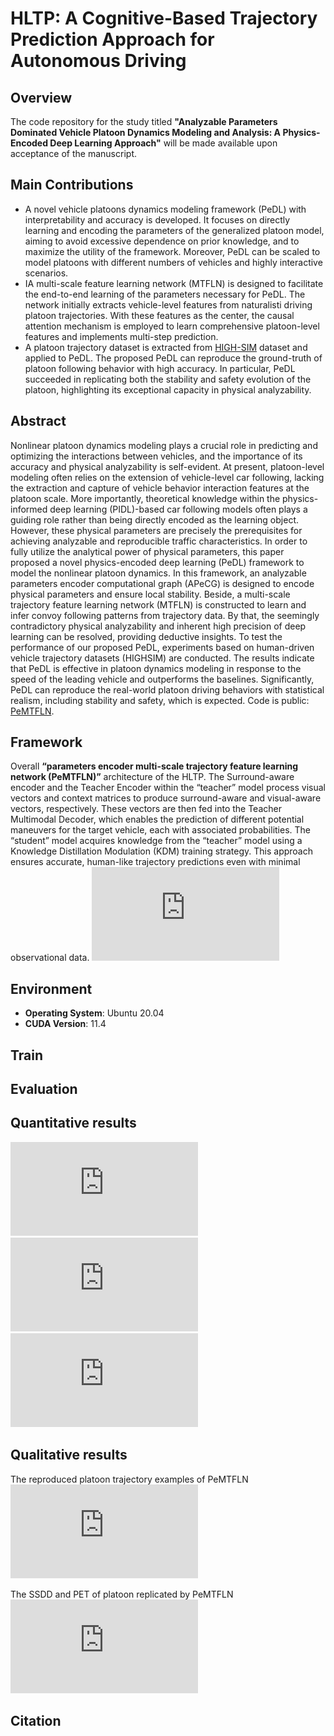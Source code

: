 #  HLTP: A Cognitive-Based Trajectory Prediction Approach for Autonomous Driving

## Overview
The code repository for the study titled **"Analyzable Parameters Dominated Vehicle Platoon Dynamics Modeling and Analysis: A Physics-Encoded Deep Learning Approach"** will be made available upon acceptance of the manuscript.



## Main Contributions

- A novel vehicle platoons dynamics modeling framework (PeDL) with interpretability and accuracy is developed. It focuses on directly learning and encoding the parameters of the generalized platoon model, aiming to avoid excessive dependence on prior knowledge, and to maximize the utility of the framework. Moreover, PeDL can be scaled to model platoons with different numbers of vehicles and highly interactive scenarios. 
- IA multi-scale feature learning network (MTFLN) is designed to facilitate the end-to-end learning of the parameters necessary for PeDL. The network initially extracts vehicle-level features from naturalisti driving platoon trajectories. With these features as the center, the causal attention mechanism is employed to learn comprehensive platoon-level features and implements multi-step prediction.
- A platoon trajectory dataset is extracted from [HIGH-SIM](https://github.com/CATS-Lab/Filed-Experiment-Data-HIGH_Sim) dataset and applied to PeDL. The proposed PeDL can reproduce the ground-truth of platoon following behavior with high accuracy. In particular, PeDL succeeded in replicating both the stability and safety evolution of the platoon, highlighting its exceptional capacity in physical analyzability.



## Abstract

Nonlinear platoon dynamics modeling plays a crucial role in predicting and optimizing the interactions between vehicles, and the importance of its accuracy and physical analyzability is self-evident. At present, platoon-level modeling often relies on the extension of vehicle-level car following, lacking the extraction and capture of vehicle behavior interaction features at the platoon scale. More importantly, theoretical knowledge within the physics-informed deep learning (PIDL)-based car following models often plays a guiding role rather than being directly encoded as the learning object. However, these physical parameters are precisely the prerequisites for achieving analyzable and reproducible traffic characteristics. In order to fully utilize the analytical power of physical parameters, this paper proposed a novel physics-encoded deep learning (PeDL) framework to model the nonlinear platoon dynamics. In this framework, an analyzable parameters encoder computational graph (APeCG) is designed to encode physical parameters and ensure local stability. Beside, a multi-scale trajectory feature learning network (MTFLN) is constructed to learn and infer convoy following patterns from trajectory data. By that, the seemingly contradictory physical analyzability and inherent high precision of deep learning can be resolved, providing deductive insights. To test the performance of our proposed PeDL, experiments based on human-driven vehicle trajectory datasets (HIGHSIM) are conducted. The results indicate that PeDL is effective in platoon dynamics modeling in response to the speed of the leading vehicle and outperforms the baselines. Significantly, PeDL can reproduce the real-world platoon driving behaviors with statistical realism, including stability and safety, which is expected. Code is public: [PeMTFLN](https://github.com/SpaceTrafficSafetyTeam/PeMTFLN).



## Framework

Overall **“parameters encoder multi-scale trajectory feature learning network (PeMTFLN)”** architecture of the HLTP. The Surround-aware encoder and the Teacher Encoder within the “teacher” model process visual vectors and context matrices to produce surround-aware and visual-aware vectors, respectively. These vectors are then fed into the Teacher Multimodal Decoder, which enables the prediction of different potential maneuvers for the target vehicle, each with associated probabilities. The “student” model acquires knowledge from the “teacher” model using a Knowledge Distillation Modulation (KDM) training strategy. This approach ensures accurate, human-like trajectory predictions even with minimal observational data.
![framework](https://github.com/SpaceTrafficSafetyTeam/PeMTFLN/blob/main/framework.pdf)




## Environment

- **Operating System**: Ubuntu 20.04
- **CUDA Version**: 11.4



## Train



## Evaluation

## Quantitative results

 ![image](https://github.com/SpaceTrafficSafetyTeam/PeMTFLN/blob/main/box.pdf)
 ![image](https://github.com/SpaceTrafficSafetyTeam/PeMTFLN/blob/main/accuracy-index.pdf)
 ![image](https://github.com/SpaceTrafficSafetyTeam/PeMTFLN/blob/main/accuracywholevis.pdf)

## Qualitative results
The reproduced platoon trajectory examples of PeMTFLN
 ![image](https://github.com/SpaceTrafficSafetyTeam/PeMTFLN/blob/main/accuracywholevis.pdf)

The SSDD and PET of platoon replicated by PeMTFLN
 ![image](https://github.com/SpaceTrafficSafetyTeam/PeMTFLN/blob/main/safety.pdf)





## Citation

 


